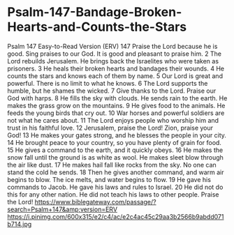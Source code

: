 # Psalm-147-Bandage-Broken-Hearts-and-Counts-the-Stars
Psalm 147 Easy-to-Read Version (ERV) 147 Praise the Lord because he is good.     Sing praises to our God.     It is good and pleasant to praise him. 2 The Lord rebuilds Jerusalem.     He brings back the Israelites who were taken as prisoners. 3 He heals their broken hearts     and bandages their wounds. 4 He counts the stars     and knows each of them by name. 5 Our Lord is great and powerful.     There is no limit to what he knows. 6 The Lord supports the humble,     but he shames the wicked. 7 Give thanks to the Lord.     Praise our God with harps. 8 He fills the sky with clouds.     He sends rain to the earth.     He makes the grass grow on the mountains. 9 He gives food to the animals.     He feeds the young birds that cry out. 10 War horses and powerful soldiers     are not what he cares about. 11 The Lord enjoys people who worship him     and trust in his faithful love. 12 Jerusalem, praise the Lord!     Zion, praise your God! 13 He makes your gates strong,     and he blesses the people in your city. 14 He brought peace to your country,     so you have plenty of grain for food. 15 He gives a command to the earth,     and it quickly obeys. 16 He makes the snow fall until the ground is as white as wool.     He makes sleet blow through the air like dust. 17 He makes hail fall like rocks from the sky.     No one can stand the cold he sends. 18 Then he gives another command, and warm air begins to blow.     The ice melts, and water begins to flow.  19 He gave his commands to Jacob.     He gave his laws and rules to Israel. 20 He did not do this for any other nation.     He did not teach his laws to other people.  Praise the Lord! https://www.biblegateway.com/passage/?search=Psalm+147&amp;version=ERV https://i.pinimg.com/600x315/e2/c4/ac/e2c4ac45c29aa3b2566b9abdd071b714.jpg
